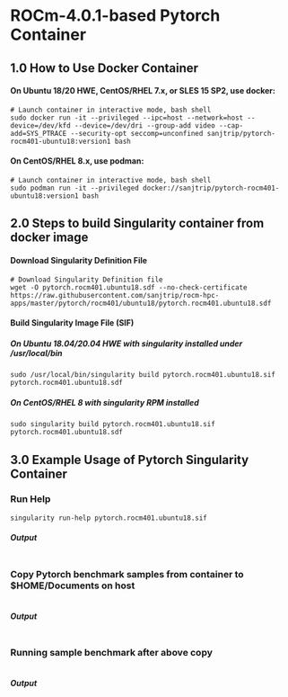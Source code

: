 # ROCm-4.0.1-based Pytorch Container

## 1.0 How to Use Docker Container

#### On Ubuntu 18/20 HWE, CentOS/RHEL 7.x, or SLES 15 SP2, use docker:
```
# Launch container in interactive mode, bash shell
sudo docker run -it --privileged --ipc=host --network=host --device=/dev/kfd --device=/dev/dri --group-add video --cap-add=SYS_PTRACE --security-opt seccomp=unconfined sanjtrip/pytorch-rocm401-ubuntu18:version1 bash
```
#### On CentOS/RHEL 8.x, use podman:
```
# Launch container in interactive mode, bash shell
sudo podman run -it --privileged docker://sanjtrip/pytorch-rocm401-ubuntu18:version1 bash
```

## 2.0 Steps to build Singularity container from docker image
#### Download Singularity Definition File
```
# Download Singularity Definition file
wget -O pytorch.rocm401.ubuntu18.sdf --no-check-certificate https://raw.githubusercontent.com/sanjtrip/rocm-hpc-apps/master/pytorch/rocm401/ubuntu18/pytorch.rocm401.ubuntu18.sdf
```
#### Build Singularity Image File (SIF)
##### On Ubuntu 18.04/20.04 HWE with singularity installed under /usr/local/bin
```
sudo /usr/local/bin/singularity build pytorch.rocm401.ubuntu18.sif pytorch.rocm401.ubuntu18.sdf
```
##### On CentOS/RHEL 8 with singularity RPM installed
```
sudo singularity build pytorch.rocm401.ubuntu18.sif pytorch.rocm401.ubuntu18.sdf
```

## 3.0 Example Usage of Pytorch Singularity Container
### Run Help
```
singularity run-help pytorch.rocm401.ubuntu18.sif
```
##### Output
```
```

### Copy Pytorch benchmark samples from container to $HOME/Documents on host
```
```
##### Output
```
```

### Running sample benchmark after above copy
```
```
##### Output
```
```
